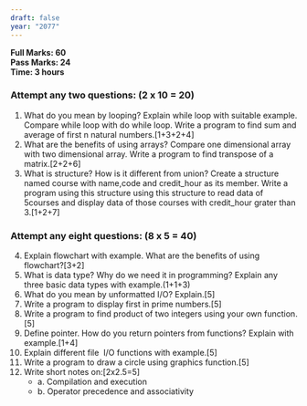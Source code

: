 ```yaml
---
draft: false
year: "2077"
---
```


**Full Marks: 60**\
**Pass Marks: 24**\
**Time: 3 hours**

### Attempt any two questions: (2 x 10 = 20)

1. What do you mean by looping? Explain while loop with suitable example. Compare while loop with do while loop.
   Write a program to find sum and average of first n natural numbers.[1+3+2+4]
2. What are the benefits of using arrays? Compare one dimensional array with two dimensional array.
   Write a program to find transpose of a matrix.[2+2+6]
3. What is structure? How is it different from union? Create a structure named course with name,code
   and credit_hour as its member. Write a program using this structure using this structure to read
   data of 5courses and display data of those courses with credit_hour grater than 3.[1+2+7]

### Attempt any eight questions: (8 x 5 = 40)

4. Explain flowchart with example. What are the benefits of using flowchart?[3+2]
5. What is data type? Why do we need it in programming? Explain any three basic data types with example.(1+1+3)
6. What do you mean by unformatted I/O? Explain.[5]
7. Write a program to display first in prime numbers.[5]
8. Write a program to find product of two integers using your own function.[5]
9. Define pointer. How do you return pointers from functions? Explain with example.[1+4]
10. Explain different file  I/O functions with example.[5]
11. Write a program to draw a circle using graphics function.[5]
12. Write short notes on:[2x2.5=5]
    - a. Compilation and execution
    - b. Operator precedence and associativity
